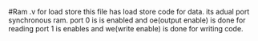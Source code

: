 #Ram .v for load store
this file has load store code for data.
its adual port synchronous ram.
port 0 is is enabled and oe(output enable) is done for reading
port 1 is enables and we(write enable) is done for writing code.

